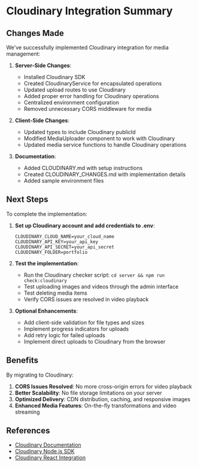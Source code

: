 # Cloudinary Integration Summary

## Changes Made

We've successfully implemented Cloudinary integration for media management:

1. **Server-Side Changes**:
   - Installed Cloudinary SDK
   - Created CloudinaryService for encapsulated operations
   - Updated upload routes to use Cloudinary
   - Added proper error handling for Cloudinary operations
   - Centralized environment configuration
   - Removed unnecessary CORS middleware for media

2. **Client-Side Changes**:
   - Updated types to include Cloudinary publicId
   - Modified MediaUploader component to work with Cloudinary
   - Updated media service functions to handle Cloudinary operations

3. **Documentation**:
   - Added CLOUDINARY.md with setup instructions
   - Created CLOUDINARY_CHANGES.md with implementation details
   - Added sample environment files

## Next Steps

To complete the implementation:

1. **Set up Cloudinary account and add credentials to .env**:
   ```
   CLOUDINARY_CLOUD_NAME=your_cloud_name
   CLOUDINARY_API_KEY=your_api_key
   CLOUDINARY_API_SECRET=your_api_secret
   CLOUDINARY_FOLDER=portfolio
   ```

2. **Test the implementation**:
   - Run the Cloudinary checker script: `cd server && npm run check:cloudinary`
   - Test uploading images and videos through the admin interface
   - Test deleting media items
   - Verify CORS issues are resolved in video playback

3. **Optional Enhancements**:
   - Add client-side validation for file types and sizes
   - Implement progress indicators for uploads
   - Add retry logic for failed uploads
   - Implement direct uploads to Cloudinary from the browser

## Benefits

By migrating to Cloudinary:

1. **CORS Issues Resolved**: No more cross-origin errors for video playback
2. **Better Scalability**: No file storage limitations on your server
3. **Optimized Delivery**: CDN distribution, caching, and responsive images
4. **Enhanced Media Features**: On-the-fly transformations and video streaming

## References

- [Cloudinary Documentation](https://cloudinary.com/documentation)
- [Cloudinary Node.js SDK](https://cloudinary.com/documentation/node_integration)
- [Cloudinary React Integration](https://cloudinary.com/documentation/react_integration)
